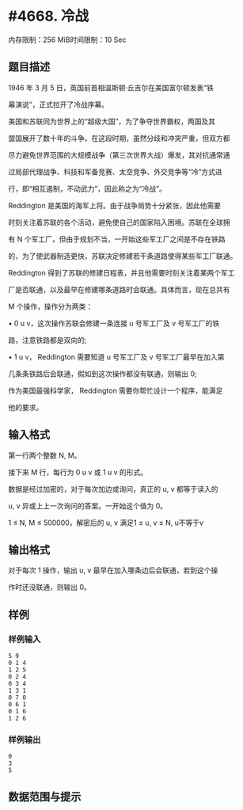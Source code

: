 # #4668. 冷战

内存限制：256 MiB时间限制：10 Sec

## 题目描述

1946 年 3 月 5 日，英国前首相温斯顿&middot;丘吉尔在美国富尔顿发表&ldquo;铁

幕演说&rdquo;，正式拉开了冷战序幕。

美国和苏联同为世界上的&ldquo;超级大国&rdquo;，为了争夺世界霸权，两国及其

盟国展开了数十年的斗争。在这段时期，虽然分歧和冲突严重，但双方都

尽力避免世界范围的大规模战争（第三次世界大战）爆发，其对抗通常通

过局部代理战争、科技和军备竞赛、太空竞争、外交竞争等&ldquo;冷&rdquo;方式进

行，即&ldquo;相互遏制，不动武力&rdquo;，因此称之为&ldquo;冷战&rdquo;。

Reddington 是美国的海军上将。由于战争局势十分紧张，因此他需要

时刻关注着苏联的各个活动，避免使自己的国家陷入困境。苏联在全球拥

有 N 个军工厂，但由于规划不当，一开始这些军工厂之间是不存在铁路

的，为了使武器制造更快，苏联决定修建若干条道路使得某些军工厂联通。

Reddington 得到了苏联的修建日程表，并且他需要时刻关注着某两个军工

厂是否联通，以及最早在修建哪条道路时会联通。具体而言，现在总共有

M 个操作，操作分为两类：

&bull; 0 u v，这次操作苏联会修建一条连接 u 号军工厂及 v 号军工厂的铁

路，注意铁路都是双向的;

&bull; 1 u v， Reddington 需要知道 u 号军工厂及 v 号军工厂最早在加入第

几条条铁路后会联通，假如到这次操作都没有联通，则输出 0;

作为美国最强科学家， Reddington 需要你帮忙设计一个程序，能满足

他的要求。

## 输入格式

第一行两个整数 N, M。

接下来 M 行，每行为 0 u v 或 1 u v 的形式。

数据是经过加密的，对于每次加边或询问，真正的 u, v 都等于读入的

u, v 异或上上一次询问的答案。一开始这个值为 0。

1 &le; N, M &le; 500000，解密后的 u, v 满足1 &le; u, v &le; N, u不等于v

## 输出格式

对于每次 1 操作，输出 u, v 最早在加入哪条边后会联通，若到这个操

作时还没联通，则输出 0。

## 样例

### 样例输入

    
    5 9
    0 1 4
    1 2 5
    0 2 4
    0 3 4
    1 3 1
    0 7 0
    0 6 1
    0 1 6
    1 2 6
    

### 样例输出

    
    0
    3
    5
    

## 数据范围与提示
